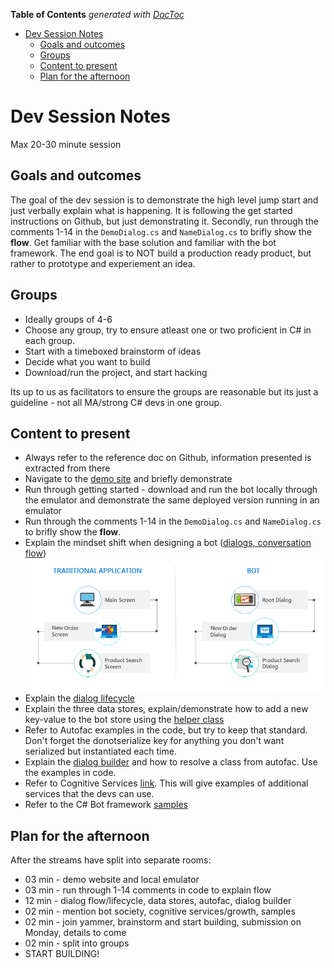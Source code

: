 <!-- START doctoc generated TOC please keep comment here to allow auto update -->
<!-- DON'T EDIT THIS SECTION, INSTEAD RE-RUN doctoc TO UPDATE -->
**Table of Contents**  *generated with [DocToc](https://github.com/thlorenz/doctoc)*

- [Dev Session Notes](#dev-session-notes)
  - [Goals and outcomes](#goals-and-outcomes)
  - [Groups](#groups)
  - [Content to present](#content-to-present)
  - [Plan for the afternoon](#plan-for-the-afternoon)

<!-- END doctoc generated TOC please keep comment here to allow auto update -->

# Dev Session Notes
Max 20-30 minute session

## Goals and outcomes
The goal of the dev session is to demonstrate the high level jump start and just verbally explain what is happening. It is following the get started instructions on Github, but just demonstrating it. Secondly, run through the comments 1-14 in the `DemoDialog.cs` and `NameDialog.cs` to brifly show the **flow**. Get familiar with the base solution and familiar with the bot framework. The end goal is to NOT build a production ready product, but rather to prototype and experiement an idea.

## Groups

- Ideally groups of 4-6
- Choose any group, try to ensure atleast one or two proficient in C# in each group.
- Start with a timeboxed brainstorm of ideas
- Decide what you want to build
- Download/run the project, and start hacking

Its up to us as facilitators to ensure the groups are reasonable but its just a guideline - not all MA/strong C# devs in one group. 

## Content to present
- Always refer to the reference doc on Github, information presented is extracted from there
- Navigate to the [demo site](https://hackfestbotbase.azurewebsites.net/) and briefly demonstrate
- Run through getting started - download and run the bot locally through the emulator and demonstrate the same deployed version running in an emulator
- Run through the comments 1-14 in the `DemoDialog.cs` and `NameDialog.cs` to brifly show the **flow**.
- Explain the mindset shift when designing a bot ([dialogs, conversation flow](https://github.com/develohpanda/Bot-Hackfest#dialogs-conversation-flow))
![dialogs-screens](./assets/dialogs-screens.png)
- Explain the [dialog lifecycle](https://github.com/develohpanda/Bot-Hackfest#dialog-lifecycle)
- Explain the three data stores, explain/demonstrate how to add a new key-value to the bot store using the [helper class](https://github.com/develohpanda/Bot-Hackfest#data-storagestate-helpers)
- Refer to Autofac examples in the code, but try to keep that standard. Don't forget the donotserialize key for anything you don't want serialized but instantiated each time.
- Explain the [dialog builder](https://github.com/develohpanda/Bot-Hackfest#dialog-builder) and how to resolve a class from autofac. Use the examples in code.
- Refer to Cognitive Services [link](https://docs.microsoft.com/en-us/azure/bot-service/bot-service-concept-intelligence). This will give examples of additional services that the devs can use.
- Refer to the C# Bot framework [samples](https://github.com/Microsoft/BotBuilder-Samples/tree/master/CSharp)


## Plan for the afternoon
After the streams have split into separate rooms:
- 03 min - demo website and local emulator
- 03 min - run through 1-14 comments in code to explain flow
- 12 min - dialog flow/lifecycle, data stores, autofac, dialog builder
- 02 min - mention bot society, cognitive services/growth, samples
- 02 min - join yammer, brainstorm and start building, submission on Monday, details to come
- 02 min - split into groups
- START BUILDING!
